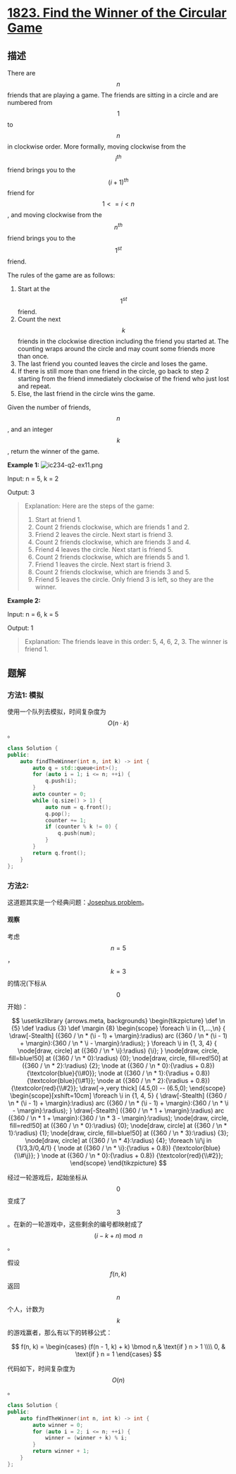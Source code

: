 # [1823. Find the Winner of the Circular Game](https://leetcode.com/problems/find-the-winner-of-the-circular-game/)

## 描述

There are $$n$$ friends that are playing a game. The friends are sitting in a circle and are numbered 
from $$1$$ to $$n$$ in clockwise order. More formally, moving clockwise from the $$i^{th}$$ friend 
brings you to the $$(i+1)^{th}$$ friend for $$1 <= i < n$$, and moving clockwise from the $$n^{th}$$ friend 
brings you to the $$1^{st}$$ friend.

The rules of the game are as follows:

1. Start at the $$1^{st}$$ friend.
2. Count the next $$k$$ friends in the clockwise direction including the friend you started at. 
The counting wraps around the circle and may count some friends more than once.
3. The last friend you counted leaves the circle and loses the game.
4. If there is still more than one friend in the circle, go back to step 2 starting from the friend immediately 
clockwise of the friend who just lost and repeat.
5. Else, the last friend in the circle wins the game.

Given the number of friends, $$n$$, and an integer $$k$$, return the winner of the game.

**Example 1:**
![ic234-q2-ex11.png](https://assets.leetcode.com/uploads/2021/03/25/ic234-q2-ex11.png)

Input: n = 5, k = 2

Output: 3

> Explanation: Here are the steps of the game:
> 1) Start at friend 1.
> 2) Count 2 friends clockwise, which are friends 1 and 2.
> 3) Friend 2 leaves the circle. Next start is friend 3.
> 4) Count 2 friends clockwise, which are friends 3 and 4.
> 5) Friend 4 leaves the circle. Next start is friend 5.
> 6) Count 2 friends clockwise, which are friends 5 and 1.
> 7) Friend 1 leaves the circle. Next start is friend 3.
> 8) Count 2 friends clockwise, which are friends 3 and 5.
> 9) Friend 5 leaves the circle. Only friend 3 is left, so they are the winner.

**Example 2:**

Input: n = 6, k = 5

Output: 1

> Explanation: The friends leave in this order: 5, 4, 6, 2, 3. The winner is friend 1.

## 题解

### 方法1: 模拟

使用一个队列去模拟，时间复杂度为$$O(n \cdot k)$$。

```c++
class Solution {
public:
    auto findTheWinner(int n, int k) -> int {
        auto q = std::queue<int>();
        for (auto i = 1; i <= n; ++i) {
            q.push(i);
        }
        auto counter = 0;
        while (q.size() > 1) {
            auto num = q.front();
            q.pop();
            counter += 1;
            if (counter % k != 0) {
                q.push(num);
            }
        }
        return q.front();
    }
};
```

### 方法2:

这道题其实是一个经典问题：[Josephus problem](https://en.wikipedia.org/wiki/Josephus_problem)。

#### 观察

考虑$$n = 5$$，$$k = 3$$的情况(下标从 $$0$$ 开始)：

$$
\usetikzlibrary {arrows.meta, backgrounds}
\begin{tikzpicture}
	\def \n {5}
	\def \radius {3}
	\def \margin {8}
	\begin{scope}
		\foreach \i in {1,...,\n} {
			\draw[-Stealth] ({360 / \n * (\i - 1) + \margin}:\radius) arc ({360 / \n * (\i - 1) + \margin}:{360 / \n * \i - \margin}:\radius);
		}
		\foreach \i in {1, 3, 4} {
			\node[draw, circle] at ({360 / \n * \i}:\radius) {\i};
		}
		\node[draw, circle, fill=blue!50] at ({360 / \n * 0}:\radius) {0};
		\node[draw, circle, fill=red!50] at ({360 / \n * 2}:\radius) {2};
		\node at ({360 / \n * 0}:{\radius + 0.8}) {\textcolor{blue}{\\#0}};
		\node at ({360 / \n * 1}:{\radius + 0.8}) {\textcolor{blue}{\\#1}};
        \node at ({360 / \n * 2}:{\radius + 0.8}) {\textcolor{red}{\\#2}};
		\draw[->,very thick] (4.5,0) -- (6.5,0);
	\end{scope}
	\begin{scope}[xshift=10cm]
		\foreach \i in {1, 4, 5} {
			\draw[-Stealth] ({360 / \n * (\i - 1) + \margin}:\radius) arc ({360 / \n * (\i - 1) + \margin}:{360 / \n * \i - \margin}:\radius);
		}
		\draw[-Stealth] ({360 / \n * 1 + \margin}:\radius) arc ({360 / \n * 1 + \margin}:{360 / \n * 3 - \margin}:\radius);
		\node[draw, circle, fill=red!50] at ({360 / \n * 0}:\radius) {0};
		\node[draw, circle] at ({360 / \n * 1}:\radius) {1};
		\node[draw, circle, fill=blue!50] at ({360 / \n * 3}:\radius) {3};
		\node[draw, circle] at ({360 / \n * 4}:\radius) {4};
		\foreach \i/\j in {1/3,3/0,4/1} {
			\node at ({360 / \n * \i}:{\radius + 0.8}) {\textcolor{blue}{\\#\j}};
		}
		\node at ({360 / \n * 0}:{\radius + 0.8}) {\textcolor{red}{\\#2}};
	\end{scope}
\end{tikzpicture}
$$

经过一轮游戏后，起始坐标从 $$0$$ 变成了 $$3$$。在新的一轮游戏中，这些剩余的编号都映射成了$$(i - k + n)\bmod n$$。

假设 $$f(n, k)$$ 返回 $$n$$ 个人，计数为 $$k$$ 的游戏赢者，那么有以下的转移公式：

$$
f(n, k) = 
\begin{cases}
	(f(n - 1, k) + k) \bmod n,& \text{if } n > 1 \\\\
	0,              & \text{if } n = 1
\end{cases}
$$

代码如下，时间复杂度为$$O(n)$$。

```c++
class Solution {
public:
    auto findTheWinner(int n, int k) -> int {
        auto winner = 0;
        for (auto i = 2; i <= n; ++i) {
            winner = (winner + k) % i;
        }
        return winner + 1;
    }
};
```
